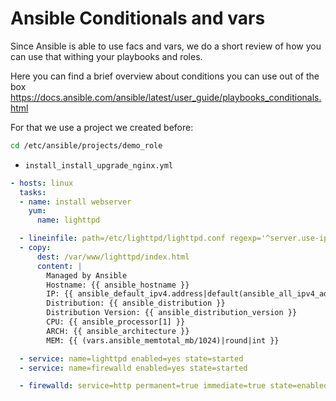 # Ansible Conditionals and vars
Since Ansible is able to use facs and vars, we do a short review of how you can use that withing your playbooks and roles.

Here you can find a brief overview about conditions you can use out of the box
https://docs.ansible.com/ansible/latest/user_guide/playbooks_conditionals.html

For that we use a project we created before:
```bash
cd /etc/ansible/projects/demo_role
```
* <code>install_install_upgrade_nginx.yml</code>
```yaml
- hosts: linux
  tasks:
  - name: install webserver
    yum: 
      name: lighttpd

  - lineinfile: path=/etc/lighttpd/lighttpd.conf regexp='^server.use-ipv6' line='server.use-ipv6 = "disable"'
  - copy:
      dest: /var/www/lighttpd/index.html
      content: |
        Managed by Ansible
        Hostname: {{ ansible_hostname }}
        IP: {{ ansible_default_ipv4.address|default(ansible_all_ipv4_addresses[0])}}
        Distribution: {{ ansible_distribution }}
        Distribution Version: {{ ansible_distribution_version }}
        CPU: {{ ansible_processor[1] }}
        ARCH: {{ ansible_architecture }}
        MEM: {{ (vars.ansible_memtotal_mb/1024)|round|int }}

  - service: name=lighttpd enabled=yes state=started
  - service: name=firewalld enabled=yes state=started

  - firewalld: service=http permanent=true immediate=true state=enabled

```

<!--stackedit_data:
eyJoaXN0b3J5IjpbLTc0MzkzNzQxMiwtMTY1MTUxODMzOCw5Nz
c3NzIwODBdfQ==
-->